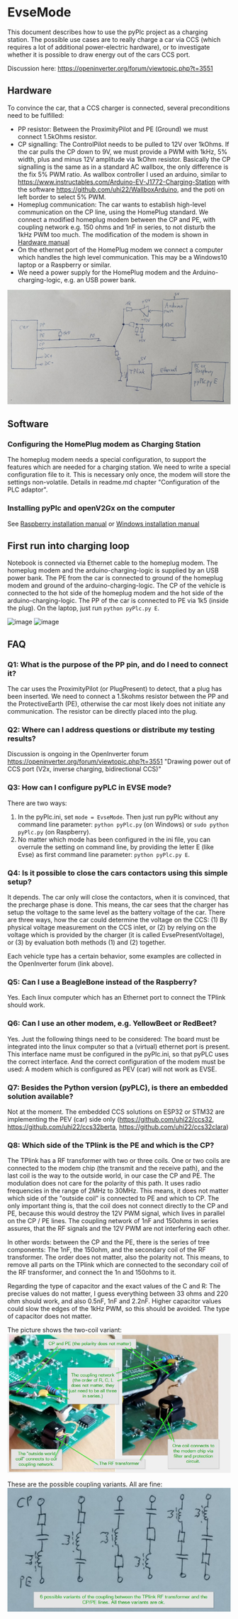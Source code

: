 # EvseMode

This document describes how to use the pyPlc project as a charging station. The possible use cases are to really charge a car via CCS (which requires a lot of additional power-electric hardware), or to investigate whether it is possible to draw energy out of the cars CCS port.

Discussion here: https://openinverter.org/forum/viewtopic.php?t=3551

## Hardware

To convince the car, that a CCS charger is connected, several preconditions need to be fulfilled:
* PP resistor: Between the ProximityPilot and PE (Ground) we must connect 1.5kOhms resistor.
* CP signalling: The ControlPilot needs to be pulled to 12V over 1kOhms. If the car pulls the CP down to 9V, we must provide a PWM with 1kHz, 5% width, plus and minus 12V amplitude via 1kOhm resistor. Basically the CP signalling is the same as in a standard AC wallbox, the only difference is the fix 5% PWM ratio. As wallbox controller I used an arduino, similar to https://www.instructables.com/Arduino-EV-J1772-Charging-Station with the software https://github.com/uhi22/WallboxArduino, and the poti on left border to select 5% PWM.
* Homeplug communication: The car wants to establish high-level communication on the CP line, using the HomePlug standard. We connect a modified homeplug modem between the CP and PE, with coupling network e.g. 150 ohms and 1nF in series, to not disturb the 1kHz PWM too much. The modification of the modem is shown in [Hardware manual](hardware.md)
* On the ethernet port of the HomePlug modem we connect a computer which handles the high level communication. This may be a Windows10 laptop or a Raspberry or similar.
* We need a power supply for the HomePlug modem and the Arduino-charging-logic, e.g. an USB power bank.

![image](EvseMode_BlockDiagram.jpg)

## Software

### Configuring the HomePlug modem as Charging Station

The homeplug modem needs a special configuration, to support the features which are needed for a charging station. We need to write a special configuration file to it. This is necessary only once, the modem will store the settings non-volatile.
Details in readme.md chapter "Configuration of the PLC adaptor".

### Installing pyPlc and openV2Gx on the computer
See [Raspberry installation manual](installation_on_raspberry.md) or 
[Windows installation manual](installation_on_windows.md)

## First run into charging loop
Notebook is connected via Ethernet cable to the homeplug modem. The homeplug modem and the arduino-charging-logic is supplied by an USB power bank. The PE from the car is connected to ground of the homeplug modem and ground of the arduino-charging-logic. The CP of the vehicle is connected to the hot side of the homeplug modem and the hot side of the arduino-charging-logic. The PP of the car is connected to PE via 1k5 (inside the plug).
On the laptop, just run `python pyPlc.py E`.

![image](foto_EvseMode_IoniqOutside.png)
![image](foto_EvseMode_IoniqTrunk.png)

## FAQ

### Q1: What is the purpose of the PP pin, and do I need to connect it?

The car uses the ProximityPilot (or PlugPresent) to detect, that a plug has been inserted. We need to connect a 1.5kohms resistor between
the PP and the ProtectiveEarth (PE), otherwise the car most likely does not initiate any communication. The resistor can be directly placed
into the plug.

### Q2: Where can I address questions or distribute my testing results?

Discussion is ongoing in the OpenInverter forum https://openinverter.org/forum/viewtopic.php?t=3551 "Drawing power out of CCS port (V2x, inverse charging, bidirectional CCS)"

### Q3: How can I configure pyPLC in EVSE mode?

There are two ways:
1. In the pyPlc.ini, set `mode = EvseMode`. Then just run pyPlc without any command line parameter: `python pyPlc.py` (on Windows) or `sudo python pyPlc.py` (on Raspberry).
2. No matter which mode has been configured in the ini file, you can overrule the setting on command line, by providing the letter E (like Evse) as first
command line parameter: `python pyPlc.py E`.

### Q4: Is it possible to close the cars contactors using this simple setup?

It depends. The car only will close the contactors, when it is convinced, that the precharge phase is done. This means, the car sees that
the charger has setup the voltage to the same level as the battery voltage of the car. There are three ways, how the car could determine
the voltage on the CCS: (1) By physical voltage measurement on the CCS inlet, or (2) by relying on the voltage which is provided by the
charger (it is called EvsePresentVoltage), or (3) by evaluation both methods (1) and (2) together.

Each vehicle type has a certain behavior, some examples are collected in the OpenInverter forum (link above).

### Q5: Can I use a BeagleBone instead of the Raspberry?

Yes. Each linux computer which has an Ethernet port to connect the TPlink should work.

### Q6: Can I use an other modem, e.g. YellowBeet or RedBeet?

Yes. Just the following things need to be considered: The board must be integrated into the linux computer so that a (virtual) ethernet port is
present. This interface name must be configured in the pyPlc.ini, so that pyPLC uses the correct interface. And the correct configuration of the modem must be used: A modem which is configured as PEV (car) will not work as EVSE.

### Q7: Besides the Python version (pyPLC), is there an embedded solution available?

Not at the moment. The embedded CCS solutions on ESP32 or STM32 are implementing the PEV (car) side only (https://github.com/uhi22/ccs32, https://github.com/uhi22/ccs32berta, https://github.com/uhi22/ccs32clara)

### Q8: Which side of the TPlink is the PE and which is the CP?

The TPlink has a RF transformer with two or three coils. One or two coils are connected to the modem chip (the transmit and the receive path), and the
last coil is the way to the outside world, in our case the CP and PE. The modulation does not care for the polarity of this path. It uses
radio frequencies in the range of 2MHz to 30MHz.
This means, it does not matter which side of the "outside coil" is connected to PE and which to CP.
The only important thing is, that the coil does not connect directly to the CP and PE, because this would destroy the 12V PWM signal, which
lives in parallel on the CP / PE lines. The coupling network of 1nF and 150ohms in series assures, that the RF signals and the 12V PWM
are not interfering each other.

In other words: between the CP and the PE, there is the series of tree components: The 1nF, the 150ohm, and the secondary coil of the RF transformer. The order does not matter, also the polarity not. This means, to remove all parts on the TPlink which are connected to the secondary coil of the RF transformer, and connect the 1n and 150ohms to it.

Regarding the type of capacitor and the exact values of the C and R: The precise values do not matter, I guess everything between 33 ohms and 220 ohm should work, and also 0.5nF, 1nF and 2.2nF. Higher capacitor values could slow the edges of the 1kHz PWM, so this should be avoided. The type of capacitor does not matter.

The picture shows the two-coil variant:
![image](TPlink_RF_transformer_and_coupling_network.jpg)

These are the possible coupling variants. All are fine:
![image](RF_coupling_six_variants.jpg)

